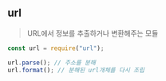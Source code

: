 ## url

> URL에서 정보를 추출하거나 변환해주는 모듈

```js
const url = require("url");

url.parse(); // 주소를 분해
url.format(); // 분해된 url개체를 다시 조립
```

